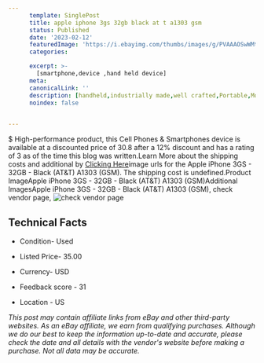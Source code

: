 ```yaml
---
      template: SinglePost
      title: apple iphone 3gs 32gb black at t a1303 gsm 
      status: Published
      date: '2023-02-12'
      featuredImage: 'https://i.ebayimg.com/thumbs/images/g/PVAAAOSwWMtjO147/s-l225.jpg'
      categories: 

      excerpt: >-
        [smartphone,device ,hand held device]
      meta:
      canonicalLink: ''
      description: [handheld,industrially made,well crafted,Portable,Mobile,Compact,Convenient,Lightweight,Maneuverable,Man-portable,Miniature,Carriable,Hand-held,Light,Holdable,Transportable,Mobile device,Pocket-sized,On-the-go,Wireless,Cordless,Compact size,Convenient size, smartphone,device ,hand held device]
      noindex: false

        
---
```

$
    High-performance product, this Cell Phones & Smartphones device is available at a discounted price of 30.8 after a 12% discount and has a rating of 3 as of the time this blog was written.Learn More about the shipping costs and additional by [Clicking Here](https://www.ebay.com/itm/225192771096?hash=item346e88fe18%3Ag%3APVAAAOSwWMtjO147&mkevt=1&mkcid=1&mkrid=711-53200-19255-0&campid=%253CePNCampaignId%253E&customid=%253CreferenceId%253E&toolid=10049)image urls for the Apple iPhone 3GS - 32GB - Black (AT&T) A1303 (GSM). The shipping cost is undefined.Product ImageApple iPhone 3GS - 32GB - Black (AT&T) A1303 (GSM)Additional ImagesApple iPhone 3GS - 32GB - Black (AT&T) A1303 (GSM), check vendor page, ![check vendor page](https://origin-galleryplus.ebayimg.com/ws/web/225192771096_2_0_1/225x225.jpg,https://origin-galleryplus.ebayimg.com/ws/web/225192771096_3_0_1/225x225.jpg,https://origin-galleryplus.ebayimg.com/ws/web/225192771096_4_0_1/225x225.jpg,https://origin-galleryplus.ebayimg.com/ws/web/225192771096_5_0_1/225x225.jpg,https://origin-galleryplus.ebayimg.com/ws/web/225192771096_6_0_1/225x225.jpg,https://origin-galleryplus.ebayimg.com/ws/web/225192771096_7_0_1/225x225.jpg,https://origin-galleryplus.ebayimg.com/ws/web/225192771096_8_0_1/225x225.jpg)
    
    

 ## Technical Facts 



     
      

 - Condition- Used 


      

 - Listed Price- 35.00 


      

 - Currency- USD 


      

 - Feedback score - 31 


      

 - Location - US 


      
      

 *_This post may contain affiliate links from eBay and other third-party websites. As an eBay affiliate, we earn from qualifying purchases. Although we do our best to keep the information up-to-date and accurate, please check the date and all details with the vendor's website before making a purchase. Not all data may be accurate._*



    
    
    
    
    